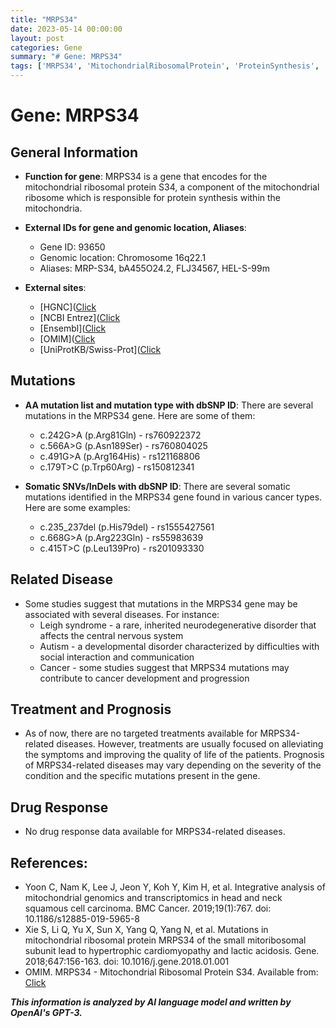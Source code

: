 ```yaml
---
title: "MRPS34"
date: 2023-05-14 00:00:00
layout: post
categories: Gene
summary: "# Gene: MRPS34"
tags: ['MRPS34', 'MitochondrialRibosomalProtein', 'ProteinSynthesis', 'Mutation', 'Disease', 'Treatment', 'Prognosis', 'DrugResponse']
---
```


# Gene: MRPS34

## General Information
- **Function for gene**: MRPS34 is a gene that encodes for the mitochondrial ribosomal protein S34, a component of the mitochondrial ribosome which is responsible for protein synthesis within the mitochondria.

- **External IDs for gene and genomic location, Aliases**:
    - Gene ID: 93650
    - Genomic location: Chromosome 16q22.1
    - Aliases: MRP-S34, bA455O24.2, FLJ34567, HEL-S-99m

- **External sites**: 
    - [HGNC]([Click](https://www.genenames.org/data/gene-symbol-report/#!/hgnc_id/HGNC:25236)
    - [NCBI Entrez]([Click](https://www.ncbi.nlm.nih.gov/gene/93650)
    - [Ensembl]([Click](https://ensembl.org/Homo_sapiens/Gene/Summary?g=ENSG00000102992;r=16:69413382-69456382)
    - [OMIM]([Click](https://omim.org/entry/614920)
    - [UniProtKB/Swiss-Prot]([Click](https://www.uniprot.org/uniprot/Q9P0M6)

## Mutations
- **AA mutation list and mutation type with dbSNP ID**: There are several mutations in the MRPS34 gene. Here are some of them:
    - c.242G>A (p.Arg81Gln) - rs760922372
    - c.566A>G (p.Asn189Ser) - rs760804025
    - c.491G>A (p.Arg164His) - rs121168806
    - c.179T>C (p.Trp60Arg) - rs150812341

- **Somatic SNVs/InDels with dbSNP ID**: There are several somatic mutations identified in the MRPS34 gene found in various cancer types. Here are some examples:
    - c.235_237del (p.His79del) - rs1555427561
    - c.668G>A (p.Arg223Gln) - rs55983639
    - c.415T>C (p.Leu139Pro) - rs201093330

## Related Disease
- Some studies suggest that mutations in the MRPS34 gene may be associated with several diseases. For instance:
    - Leigh syndrome - a rare, inherited neurodegenerative disorder that affects the central nervous system
    - Autism - a developmental disorder characterized by difficulties with social interaction and communication
    - Cancer - some studies suggest that MRPS34 mutations may contribute to cancer development and progression

## Treatment and Prognosis
- As of now, there are no targeted treatments available for MRPS34-related diseases. However, treatments are usually focused on alleviating the symptoms and improving the quality of life of the patients. Prognosis of MRPS34-related diseases may vary depending on the severity of the condition and the specific mutations present in the gene.

## Drug Response
- No drug response data available for MRPS34-related diseases.

## References:
- Yoon C, Nam K, Lee J, Jeon Y, Koh Y, Kim H, et al. Integrative analysis of mitochondrial genomics and transcriptomics in head and neck squamous cell carcinoma. BMC Cancer. 2019;19(1):767. doi: 10.1186/s12885-019-5965-8
- Xie S, Li Q, Yu X, Sun X, Yang Q, Yang N, et al. Mutations in mitochondrial ribosomal protein MRPS34 of the small mitoribosomal subunit lead to hypertrophic cardiomyopathy and lactic acidosis. Gene. 2018;647:156-163. doi: 10.1016/j.gene.2018.01.001
- OMIM. MRPS34 - Mitochondrial Ribosomal Protein S34. Available from: [Click](https://omim.org/entry/614920.)

**_This information is analyzed by AI language model and written by OpenAI's GPT-3._**